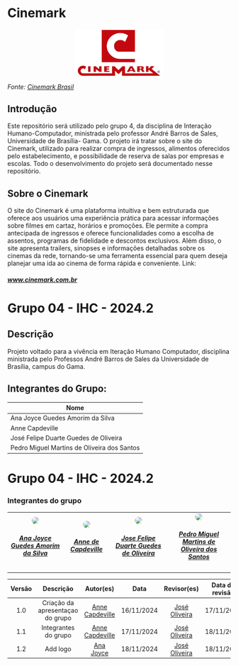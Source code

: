 # Cinemark
<img src="img/Cinemark.png" alt="Logo Cinemark" style="display: block; margin: 0 auto; width: 200px;"/>

*Fonte: [Cinemark Brasil](https://www.cinemark.com.br)*

## Introdução
Este repositório será utilizado pelo grupo 4, da disciplina de Interação Humano-Computador, ministrada pelo professor André Barros de Sales, Universidade de Brasília- Gama. O projeto irá tratar sobre o site do Cinemark, utilizado para realizar compra de ingressos, alimentos oferecidos pelo estabelecimento, e possibilidade de reserva de salas por empresas e escolas. Todo o desenvolvimento do projeto será documentado nesse repositório.
## Sobre o Cinemark
O site do Cinemark é uma plataforma intuitiva e bem estruturada que oferece aos usuários uma experiência prática para acessar informações sobre filmes em cartaz, horários e promoções. Ele permite a compra antecipada de ingressos e oferece funcionalidades como a escolha de assentos, programas de fidelidade e descontos exclusivos. Além disso, o site apresenta trailers, sinopses e informações detalhadas sobre os cinemas da rede, tornando-se uma ferramenta essencial para quem deseja planejar uma ida ao cinema de forma rápida e conveniente.
Link:<a href="https://www.cinemark.com.br/"> <h5>www.cinemark.com.br</h5> </a>

# Grupo 04 - IHC - 2024.2
## Descrição
Projeto voltado para a vivência em Iteração Humano Computador, disciplina ministrada pelo Professos André Barros de Sales da Universidade de Brasília, campus do Gama.

## Integrantes do Grupo:
| Nome                                 |
|--------------------------------------|
| Ana Joyce Guedes Amorim da Silva     |
| Anne Capdeville                      |
| José Felipe Duarte Guedes de Oliveira|
| Pedro Miguel Martins de Oliveira dos Santos|

# Grupo 04 - IHC - 2024.2
### Integrantes do grupo
<table style="margin-left: auto; margin-right: auto;">
    <tr>
        <td align="center">
            <a href="https://github.com/anajoyceamorim">
                <img style="border-radius: 50%;" src="https://avatars.githubusercontent.com/u/106260288?v=4" width="150px;"/>
                <h5 class="text-center">Ana Joyce Guedes Amorim da Silva</h5>
            </a>
        </td>
        <td align="center">
            <a href="https://github.com/nanecapde">
                <img style="border-radius: 50%;" src="https://avatars.githubusercontent.com/u/122893055?v=4" width="150px;"/>
                <h5 class="text-center">Anne de Capdeville</h5>
            </a>
        </td>
        <td align="center">
            <a href="https://github.com/Jose1277">
                <img style="border-radius: 50%;" src="https://avatars.githubusercontent.com/u/132015244?v=4" width="150px;"/>
                <h5 class="text-center">Jose Felipe Duarte Guedes de Oliveira</h5>        </a>
        </td>
        </td>
        <td align="center">
            <a href="https://github.com/pedromadbr">
                <img style="border-radius: 50%;" src="https://avatars.githubusercontent.com/u/64806397?v=4" width="150px;"/>
                <h5 class="text-center">Pedro Miguel Martins de Oliveira dos Santos</h5>
            </a>
        </td>

</table>

| Versão |     Descrição      |                     Autor(es)                     |    Data    |                     Revisor(es)                     | Data de revisão |
| :----: | :----------------: | :-----------------------------------------------: | :--------: | :-------------------------------------------------: | :-------------: |
|  1.0   | Criação da apresentaçao do grupo | [Anne Capdeville](https://github.com/nanecapde) | 16/11/2024 | [José Oliveira](https://github.com/Jose1277) |   17/11/2024   |
|  1.1   | Integrantes do grupo | [Anne Capdeville](https://github.com/nanecapde) | 17/11/2024 | [José Oliveira](https://github.com/Jose1277) |  18/11/2024   |
|  1.2   | Add logo | [Ana Joyce](https://github.com/anajoyceamorim) | 18/11/2024 | [José Oliveira](https://github.com/Jose1277) |   18/11/2024   |
